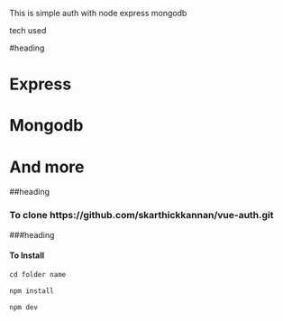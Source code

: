 This is simple auth with node express mongodb

tech used

#heading
<h1>Express</h1>
<h1>Mongodb</h1>
<h1>And more</h1>

##heading
<h3>To clone https://github.com/skarthickkannan/vue-auth.git </h3> 

###heading
<h4>To Install</h4>

``` js
cd folder name
```

``` js
npm install
```

``` js
npm dev
```


